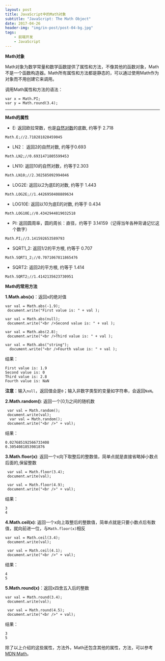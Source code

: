 ```yaml
---
layout: post
title: JavaScript中的Math对象
subtitle: "JavaScript: The Math Object"
date: 2017-04-26
header-img: "img/in-post/post-04-bg.jpg"
tags: 
    - 前端开发
    - JavaScript
---
```


**Math对象**

 Math对象为数学常量和数学函数提供了属性和方法，不像其他的函数对象，Math不是一个函数构造器。Math所有属性和方法都是静态的，可以通过使用Math作为对象而不用创建它来调用。

 调用Math属性和方法的语法：

 ```
 var x = Math.PI;
 var y = Math.round(3.4);
 ```

---------

**Math的属性**

- E: 返回欧拉常数，也是<a href="http://baike.baidu.com/item/%E8%87%AA%E7%84%B6%E5%AF%B9%E6%95%B0" target="_blank">自然对数</a>的底数, 约等于 2.718

```
Math.E;//2.718281828459045
```
- LN2： 返回2的自然对数, 约等于0.693

```
Math.LN2;//0.6931471805599453
```

- LN10: 返回10的自然对数，约等于2.303

```
Math.LN10;//2.302585092994046
```

- LOG2E: 返回以2为底E的对数, 约等于 1.443

```
Math.LOG2E;//1.4426950408889634
```

- LOG10E: 返回以10为底E的对数, 约等于 0.434

```
Math.LOG10E;//0.4342944819032518
```


- PI: 返回圆周率，圆的周长：直径，约等于 3.14159（记得当年各种背诵记忆这个数字）

```
Math.PI;//3.141592653589793
```

- SQRT1_2: 返回1/2的平方根, 约等于 0.707

```
Math.SQRT1_2;//0.7071067811865476
```

- SQRT2: 返回2的平方根, 约等于 1.414

```
Math.SQRT2;//1.4142135623730951
```

**Math的常用方法**

**1.Math.abs(x)**：返回x的绝对值

```
var val = Math.abs(-1.9);
 document.write("First value is: " + val ); 
         
var val = Math.abs(null);
 document.write("<br />Second value is: " + val ); 
         
var val = Math.abs(2.8);
 document.write("<br />Third value is: " + val ); 
         
var val = Math.abs("string");
  document.write("<br />Fourth value is: " + val ); 
```
结果：

```
First value is: 1.9
Second value is: 0
Third value is: 2.8
Fourth value is: NaN
```
**注意**：输入```null```，返回值会是```0```；输入非数字类型的变量如字符串，会返回```NaN```。


**2.Math.random()**: 返回一个[0,1)之间的随机数
```
 var val = Math.random();
 document.write(val);
  var val = Math.random();
 document.write("<br />" + val);
```
结果：

```
0.027685192566733408
0.3054081853981876
```

**3.Math.floor(x)**: 返回一个x向下取整后的整数值，简单点就是直接省略掉小数点后面的,保留整数

```
 var val = Math.floor(3.4);
 document.write(val);

 var val = Math.floor(4.9);
 document.write("<br />" + val);
 ```
 结果：
 ```
 3
 4
 ```

 **4.Math.ceil(x)**: 返回一个x向上取整后的整数值，简单点就是只要小数点后有数值，就向前进一位，与```Math.floor(x)```相反

```
var val = Math.ceil(3.4);
 document.write(val);

 var val = Math.ceil(4.1);
 document.write("<br />" + val);
```
结果：

```
4
5
```

**5.Math.round(x)**：返回x四舍五入后的整数
```
var val = Math.round(3.4);
 document.write(val);

 var val = Math.round(4.5);
 document.write("<br />" + val);
```
结果：
```
3
5
```
除了以上介绍的这些属性，方法外，Math还包含其他的属性，方法，可以参考<a href="https://developer.mozilla.org/en-US/docs/Web/JavaScript/Reference/Global_Objects/Math" target="_blank">MDN:Math</a>。

